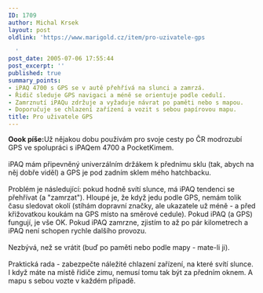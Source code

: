 ```yaml
---
ID: 1709
author: Michal Krsek
layout: post
oldlink: 'https://www.marigold.cz/item/pro-uzivatele-gps

  '
post_date: 2005-07-06 17:55:44
post_excerpt: ''
published: true
summary_points:
- iPAQ 4700 s GPS se v autě přehřívá na slunci a zamrzá.
- Řidič sleduje GPS navigaci a méně se orientuje podle cedulí.
- Zamrznutí iPAQu zdržuje a vyžaduje návrat po paměti nebo s mapou.
- Doporučuje se chlazení zařízení a vozit s sebou papírovou mapu.
title: Pro uživatele GPS
---
```


<p><b>Oook píše:</b>Už nějakou dobu používám pro svoje cesty po ČR modrozubí GPS ve spolupráci s iPAQem 4700 a PocketKimem. <br />
<br />
iPAQ mám připevněný univerzálním držákem k přednímu sklu (tak, abych na
něj dobře viděl) a GPS je pod zadním sklem mého hatchbacku. <br />
<br />
Problém je následující: pokud hodně svítí slunce, má iPAQ tendenci se
přehřívat (a "zamrzat"). Hloupé je, že když jedu podle GPS, nemám tolik
času sledovat okolí (stíhám dopravní značky, ale ukazatele už méně - a
před křižovatkou koukám na GPS místo na směrové cedule). Pokud iPAQ (a
GPS) fungují, je vše OK. Pokud iPAQ zamrzne, zjistím to až po pár
kilometrech a iPAQ není schopen rychle dalšího provozu. <br />
<br />
Nezbývá, než se vrátit (buď po paměti nebo podle mapy - mate-li ji). <br />
<br />
Praktická rada - zabezpečte náležité chlazení zařízení, na které svítí
slunce. I když máte na místě řidiče zimu, nemusí tomu tak být za
předním oknem. A mapu s sebou vozte v každém případě.</p>